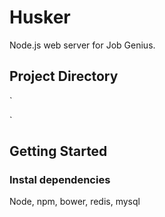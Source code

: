 # HuskerNode.js web server for Job Genius.## Project Directory``## Getting Started### Instal dependenciesNode, npm, bower, redis, mysql